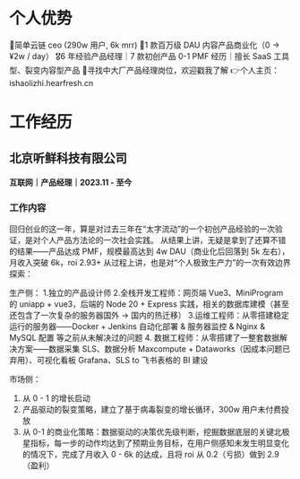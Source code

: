 # 个人优势
🏅简单云链 ceo (290w 用户, 6k mrr)
🎯1 款百万级 DAU 内容产品商业化（0 -> ¥2w / day）
🎖6 年经验产品经理｜7 款初创产品 0-1 PMF 经历｜擅长 SaaS 工具型、裂变内容型产品
🎺寻找中大厂产品经理岗位，欢迎戳我了解
👉个人主页：ishaolizhi.hearfresh.cn

# 工作经历
## 北京听鲜科技有限公司
#### 互联网｜产品经理｜2023.11 - 至今
### 工作内容
回归创业的这一年，算是对过去三年在“太字流动”的一个初创产品经验的一次验证，是对个人产品方法论的一次社会实践。
从结果上讲，无疑是拿到了还算不错的结果——产品达成 PMF，规模最高达到 4w DAU（商业化后回落到 5k 左右），月收入突破 6k，roi 2.93+
从过程上讲，也是对“个人极致生产力”的一次有效边界探索：

生产侧：
1.独立的产品设计师
2.全栈开发工程师：网页端 Vue3、MiniProgram 的 uniapp + vue3，后端的 Node 20 + Express 实践，相关的数据库建模（甚至还包含了一次复杂的服务器国外 -> 国内的热迁移）
3.运维工程师：从零搭建稳定运行的服务器——Docker + Jenkins 自动化部署 & 服务器监控 & Nginx & MySQL 配置 等之前从未解决过的问题
4. 数据工程师：从零搭建了一整套数据解决方案——数据采集 SLS、数据分析 Maxcompute + Dataworks（因成本问题已弃用）、可视化看板 Grafana、SLS to 飞书表格的 BI 建设

市场侧：
1. 从 0 - 1 的增长启动
2. 产品驱动的裂变策略，建立了基于病毒裂变的增长循环，300w 用户未付费投放
3. 从 0-1 的商业化策略：数据驱动的决策优先级判断，挖掘数据底层的关键北极星指标，每一步的动作均达到了预期业务目标，在用户侧感知未发生明显变化的情况下，完成了月收入 0 - 6k 的达成，且将 roi 从 0.2（亏损）做到 2.9（盈利）
